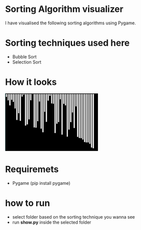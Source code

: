 # Sorting Algorithm visualizer
I have visualised the following sorting algorithms using Pygame.

# Sorting techniques used here
- Bubble Sort
- Selection Sort

# How it looks

<img src = "image/sort_look.PNG" width = 300>

# Requiremets
- Pygame (pip install pygame)

# how to run
- select folder based on the sorting technique you wanna see
- run <b>show.py</b> inside the selected folder
